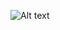 ![Alt text](http://g.gravizo.com/source?https://github.com/hminh0407/docker-cookbook/blob/develop/test.txt)
